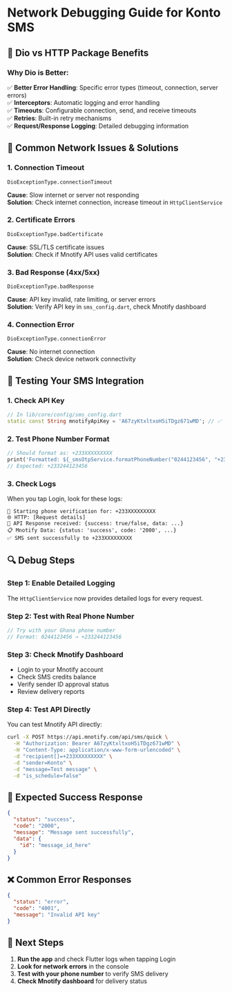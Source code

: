 # Network Debugging Guide for Konto SMS

## 🔧 Dio vs HTTP Package Benefits

### Why Dio is Better:
✅ **Better Error Handling**: Specific error types (timeout, connection, server errors)  
✅ **Interceptors**: Automatic logging and error handling  
✅ **Timeouts**: Configurable connection, send, and receive timeouts  
✅ **Retries**: Built-in retry mechanisms  
✅ **Request/Response Logging**: Detailed debugging information  

## 🐛 Common Network Issues & Solutions

### 1. **Connection Timeout**
```
DioExceptionType.connectionTimeout
```
**Cause**: Slow internet or server not responding  
**Solution**: Check internet connection, increase timeout in `HttpClientService`

### 2. **Certificate Errors**
```
DioExceptionType.badCertificate
```
**Cause**: SSL/TLS certificate issues  
**Solution**: Check if Mnotify API uses valid certificates

### 3. **Bad Response (4xx/5xx)**
```
DioExceptionType.badResponse
```
**Cause**: API key invalid, rate limiting, or server errors  
**Solution**: Verify API key in `sms_config.dart`, check Mnotify dashboard

### 4. **Connection Error**
```
DioExceptionType.connectionError
```
**Cause**: No internet connection  
**Solution**: Check device network connectivity

## 📱 Testing Your SMS Integration

### 1. **Check API Key**
```dart
// In lib/core/config/sms_config.dart
static const String mnotifyApiKey = 'A67zyKtxltxoH5iTDgz671wMD'; // ✅ Your key
```

### 2. **Test Phone Number Format**
```dart
// Should format as: +233XXXXXXXXX
print('Formatted: ${_smsOtpService.formatPhoneNumber("0244123456", "+233")}');
// Expected: +233244123456
```

### 3. **Check Logs**
When you tap Login, look for these logs:
```
🚀 Starting phone verification for: +233XXXXXXXXX
🌐 HTTP: [Request details]
📡 API Response received: {success: true/false, data: ...}
📋 Mnotify Data: {status: 'success', code: '2000', ...}
✅ SMS sent successfully to +233XXXXXXXXX
```

## 🔍 Debug Steps

### Step 1: Enable Detailed Logging
The `HttpClientService` now provides detailed logs for every request.

### Step 2: Test with Real Phone Number
```dart
// Try with your Ghana phone number
// Format: 0244123456 → +233244123456
```

### Step 3: Check Mnotify Dashboard
- Login to your Mnotify account
- Check SMS credits balance
- Verify sender ID approval status
- Review delivery reports

### Step 4: Test API Directly
You can test Mnotify API directly:
```bash
curl -X POST https://api.mnotify.com/api/sms/quick \
  -H "Authorization: Bearer A67zyKtxltxoH5iTDgz671wMD" \
  -H "Content-Type: application/x-www-form-urlencoded" \
  -d "recipient[]=+233XXXXXXXXX" \
  -d "sender=Konto" \
  -d "message=Test message" \
  -d "is_schedule=false"
```

## 🎯 Expected Success Response
```json
{
  "status": "success",
  "code": "2000",
  "message": "Message sent successfully",
  "data": {
    "id": "message_id_here"
  }
}
```

## ❌ Common Error Responses
```json
{
  "status": "error",
  "code": "4001",
  "message": "Invalid API key"
}
```

## 🚀 Next Steps
1. **Run the app** and check Flutter logs when tapping Login
2. **Look for network errors** in the console
3. **Test with your phone number** to verify SMS delivery
4. **Check Mnotify dashboard** for delivery status
